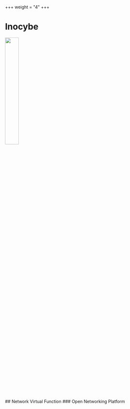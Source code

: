 +++
weight = "4"
+++

# Inocybe
<img src="/img/inocybe.png" width=30% >
<br></br>
## Network Virtual Function
### Open Networking Platform
